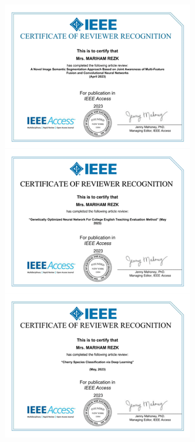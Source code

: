 ![Certificate 1](imgs/Reviewer-Certificate-1.png)
![Certificate 2](imgs/Reviewer-Certificate-2.png)
![Certificate 3](imgs/Reviewer-Certificate-3.png)
